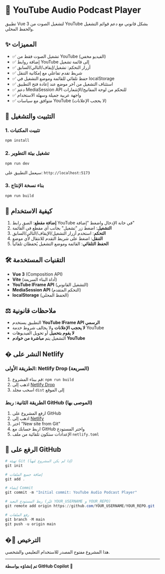 # 🎵 YouTube Audio Podcast Player

تطبيق Vue 3 لتشغيل الصوت من YouTube بشكل قانوني مع دعم قوائم التشغيل والحفظ المحلي.

## ✨ المميزات

- ✅ تشغيل الصوت فقط من YouTube (الفيديو مخفي)
- ✅ إضافة روابط YouTube إلى قائمة تشغيل
- ✅ أزرار التحكم: تشغيل/إيقاف/التالي/السابق
- ✅ شريط تقدم تفاعلي مع إمكانية التنقل
- ✅ حفظ تلقائي للقائمة وموضع التشغيل في localStorage
- ✅ استئناف التشغيل من آخر موضع عند إعادة فتح التطبيق
- ✅ دعم MediaSession API للتحكم من لوحة المفاتيح/الإشعارات
- ✅ واجهة عربية جميلة وسهلة الاستخدام
- ✅ متوافق مع سياسات YouTube (لا يحجب الإعلانات)

## 🚀 التثبيت والتشغيل

### 1. تثبيت المكتبات

```powershell
npm install
```

### 2. تشغيل بيئة التطوير

```powershell
npm run dev
```

سيعمل التطبيق على: `http://localhost:5173`

### 3. بناء نسخة الإنتاج

```powershell
npm run build
```

## 📖 كيفية الاستخدام

1. **إضافة مقطع**: الصق رابط YouTube في خانة الإدخال واضغط "إضافة"
2. **التشغيل**: اضغط زر "تشغيل" بجانب أي مقطع في القائمة
3. **التحكم**: استخدم أزرار التشغيل/الإيقاف/التالي/السابق
4. **التنقل**: اضغط على شريط التقدم للانتقال لأي موضع
5. **الحفظ التلقائي**: القائمة وموضع التشغيل يُحفظان تلقائياً

## 🛠️ التقنيات المستخدمة

- **Vue 3** (Composition API)
- **Vite** (أداة البناء السريعة)
- **YouTube IFrame API** (التشغيل القانوني)
- **MediaSession API** (التحكم المتقدم)
- **localStorage** (الحفظ المحلي)

## ⚖️ ملاحظات قانونية

- التطبيق يستخدم **YouTube IFrame API الرسمي**
- **لا يحجب الإعلانات** ولا يخالف شروط خدمة YouTube
- **لا يقوم بتحميل** أو تحويل الفيديوهات
- التشغيل يتم **مباشرة من خوادم YouTube**

## � النشر على Netlify

### الطريقة الأولى: Netlify Drop (السريعة)
1. قم ببناء المشروع: `npm run build`
2. اذهب إلى [Netlify Drop](https://app.netlify.com/drop)
3. اسحب مجلد `dist` إلى الموقع

### الطريقة الثانية: ربط GitHub (الموصى بها)
1. ارفع المشروع على GitHub
2. اذهب إلى [Netlify](https://app.netlify.com)
3. اختر "New site from Git"
4. اربط حسابك مع GitHub واختر المستودع
5. الإعدادات ستكون تلقائية من ملف `netlify.toml`

## 🐙 الرفع على GitHub

```powershell
# تهيئة Git (إذا لم يكن المشروع مُهيأ)
git init

# إضافة جميع الملفات
git add .

# إنشاء Commit
git commit -m "Initial commit: YouTube Audio Podcast Player"

# ربط المستودع البعيد (غيّر YOUR_USERNAME و YOUR_REPO)
git remote add origin https://github.com/YOUR_USERNAME/YOUR_REPO.git

# رفع الملفات
git branch -M main
git push -u origin main
```

## �📝 الترخيص

هذا المشروع مفتوح المصدر للاستخدام التعليمي والشخصي.

---

**تم إنشاؤه بواسطة GitHub Copilot** 🤖
